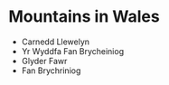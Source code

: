 # Mountains in Wales

- Carnedd Llewelyn
- Yr Wyddfa Fan Brycheiniog
- Glyder Fawr
- Fan Brychriniog
